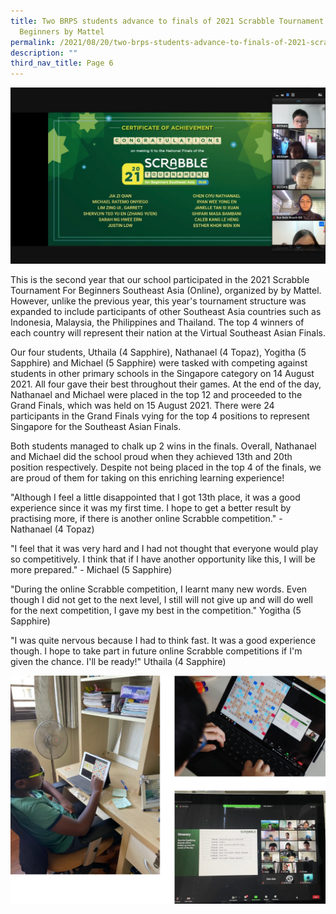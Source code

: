 ```yaml
---
title: Two BRPS students advance to finals of 2021 Scrabble Tournament For
  Beginners by Mattel
permalink: /2021/08/20/two-brps-students-advance-to-finals-of-2021-scrabble-tournament-for-beginners-by-mattel/
description: ""
third_nav_title: Page 6
---
```


<img src="/images/Nathanael-Online-Scrabble-Competition-2021.jpeg">
<p>This is the second year that our school participated in the 2021 Scrabble Tournament For Beginners Southeast Asia (Online), organized by by Mattel. However, unlike the previous year, this year's tournament structure was expanded to include participants of other Southeast Asia countries such as Indonesia, Malaysia, the Philippines and Thailand. The top 4 winners of each country will represent their nation at the Virtual Southeast Asian Finals.</p>
<p>Our four students, Uthaila (4 Sapphire), Nathanael (4 Topaz), Yogitha (5 Sapphire) and Michael (5 Sapphire) were tasked with competing against students in other primary schools in the Singapore category on 14 August 2021. All four gave their best throughout their games. At the end of the day, Nathanael and Michael were placed in the top 12 and proceeded to the Grand Finals, which was held on 15 August 2021. There were 24 participants in the Grand Finals vying for the top 4 positions to represent Singapore for the Southeast Asian Finals.</p>
<p>Both students managed to chalk up 2 wins in the finals. Overall, Nathanael and Michael did the school proud when they achieved 13th and 20th position respectively. Despite not being placed in the top 4 of the finals, we are proud of them for taking on this enriching learning experience!</p>
<p>"Although I feel a little disappointed that I got 13th place, it was a good experience since it was my first time. I hope to get a better result by practising more, if there is another online Scrabble competition." - Nathanael (4 Topaz)</p>
<p>"I feel that it was very hard and I had not thought that everyone would play so competitively. I think that if I have another opportunity like this, I will be more prepared." - Michael (5 Sapphire)</p>
<p>"During the online Scrabble competition, I learnt many new words. Even though I did not get to the next level, I still will not give up and will do well for the next competition, I gave my best in the competition." Yogitha (5 Sapphire)</p>
<p>"I was quite nervous because I had to think fast. It was a good experience though. I hope to take part in future online Scrabble competitions if I'm given the chance. I'll be ready!" Uthaila (4 Sapphire)</p>
<img src="/images/scrabble.jpg">